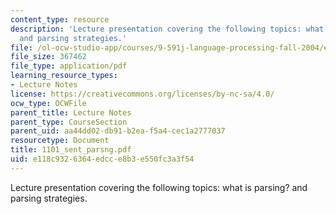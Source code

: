 ```yaml
---
content_type: resource
description: 'Lecture presentation covering the following topics: what is parsing?
  and parsing strategies.'
file: /ol-ocw-studio-app/courses/9-591j-language-processing-fall-2004/e118c9326364edcce8b3e550fc3a3f54_1101_sent_parsng.pdf
file_size: 367462
file_type: application/pdf
learning_resource_types:
- Lecture Notes
license: https://creativecommons.org/licenses/by-nc-sa/4.0/
ocw_type: OCWFile
parent_title: Lecture Notes
parent_type: CourseSection
parent_uid: aa44dd02-db91-b2ea-f5a4-cec1a2777037
resourcetype: Document
title: 1101_sent_parsng.pdf
uid: e118c932-6364-edcc-e8b3-e550fc3a3f54
---
```

Lecture presentation covering the following topics: what is parsing? and parsing strategies.
